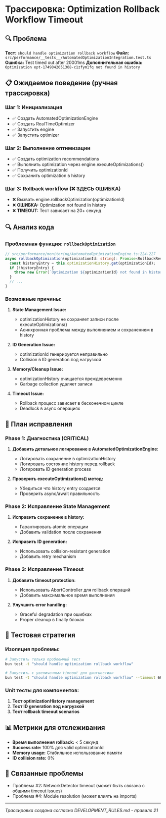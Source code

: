 # Трассировка: Optimization Rollback Workflow Timeout

## 🔍 Проблема
**Тест:** `should handle optimization rollback workflow`
**Файл:** `src/performance/__tests__/AutomatedOptimizationIntegration.test.ts`
**Ошибка:** Test timed out after 20001ms
**Дополнительная ошибка:** `Optimization opt-1749042051308-c1zfym1fq not found in history`

## 📋 Ожидаемое поведение (ручная трассировка)

### Шаг 1: Инициализация
- ✅ Создать AutomatedOptimizationEngine
- ✅ Создать RealTimeOptimizer
- ✅ Запустить engine
- ✅ Запустить optimizer

### Шаг 2: Выполнение оптимизации
- ✅ Создать optimization recommendations
- ✅ Выполнить optimization через engine.executeOptimizations()
- ✅ Получить optimizationId
- ✅ Сохранить optimization в history

### Шаг 3: Rollback workflow (❌ ЗДЕСЬ ОШИБКА)
- ❌ Вызвать engine.rollbackOptimization(optimizationId)
- ❌ **ОШИБКА:** Optimization not found in history
- ❌ **TIMEOUT:** Тест зависает на 20+ секунд

## 🔍 Анализ кода

### Проблемная функция: `rollbackOptimization`
```typescript
// src/performance/monitoring/AutomatedOptimizationEngine.ts:224-227
async rollbackOptimization(optimizationId: string): Promise<RollbackResult> {
  const historyEntry = this.optimizationHistory.get(optimizationId);
  if (!historyEntry) {
    throw new Error(`Optimization ${optimizationId} not found in history`); // ❌ ОШИБКА ЗДЕСЬ
  }
  // ...
}
```

### Возможные причины:

1. **State Management Issue:**
   - optimizationHistory не сохраняет записи после executeOptimizations()
   - Асинхронная проблема между выполнением и сохранением в history

2. **ID Generation Issue:**
   - optimizationId генерируется неправильно
   - Collision в ID generation под нагрузкой

3. **Memory/Cleanup Issue:**
   - optimizationHistory очищается преждевременно
   - Garbage collection удаляет записи

4. **Timeout Issue:**
   - Rollback процесс зависает в бесконечном цикле
   - Deadlock в async операциях

## 🎯 План исправления

### Phase 1: Диагностика (CRITICAL)
1. **Добавить детальное логирование в AutomatedOptimizationEngine:**
   - Логировать сохранение в optimizationHistory
   - Логировать состояние history перед rollback
   - Логировать ID generation process

2. **Проверить executeOptimizations() метод:**
   - Убедиться что history entry создается
   - Проверить async/await правильность

### Phase 2: Исправление State Management
1. **Исправить сохранение в history:**
   - Гарантировать atomic операции
   - Добавить validation после сохранения

2. **Исправить ID generation:**
   - Использовать collision-resistant generation
   - Добавить retry mechanism

### Phase 3: Исправление Timeout
1. **Добавить timeout protection:**
   - Использовать AbortController для rollback операций
   - Добавить максимальное время выполнения

2. **Улучшить error handling:**
   - Graceful degradation при ошибках
   - Proper cleanup в finally блоках

## 🧪 Тестовая стратегия

### Изоляция проблемы:
```bash
# Запустить только проблемный тест
bun test -t "should handle optimization rollback workflow"

# Запустить с увеличенным timeout для диагностики
bun test -t "should handle optimization rollback workflow" --timeout 60000
```

### Unit тесты для компонентов:
1. **Тест optimizationHistory management**
2. **Тест ID generation под нагрузкой**
3. **Тест rollback timeout scenarios**

## 📊 Метрики для отслеживания

- **Время выполнения rollback:** < 5 секунд
- **Success rate:** 100% для valid optimizationId
- **Memory usage:** Стабильное использование памяти
- **ID collision rate:** 0%

## 🔗 Связанные проблемы

- Проблема #2: NetworkDetector timeout (может быть связана с общими timeout issues)
- Проблема #4: Module resolution (может влиять на imports)

---
*Трассировка создана согласно DEVELOPMENT_RULES.md - правило 21*